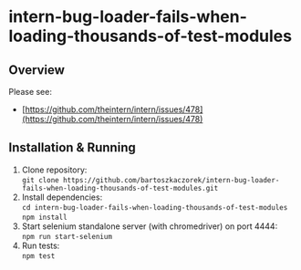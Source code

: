 # intern-bug-loader-fails-when-loading-thousands-of-test-modules

Overview
--------

Please see:

- [https://github.com/theintern/intern/issues/478](https://github.com/theintern/intern/issues/478)

Installation & Running
----------------------

1. Clone repository:  
`git clone https://github.com/bartoszkaczorek/intern-bug-loader-fails-when-loading-thousands-of-test-modules.git`	
2. Install dependencies:  
`cd intern-bug-loader-fails-when-loading-thousands-of-test-modules`  
`npm install`  
3. Start selenium standalone server (with chromedriver) on port 4444:  
`npm run start-selenium`	
4. Run tests:  
`npm test`
